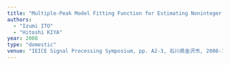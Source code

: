 ```yaml
---
title: "Multiple-Peak Model Fitting Function for Estimating Noninteger Shifted Values Using DCT-SPC"
authors:
  - "Izumi ITO"
  - "Hitoshi KIYA"
year: 2008
type: "domestic"
venue: "IEICE Signal Processing Symposium, pp. A2-3, 石川県金沢市, 2008-11-12."
---
```

